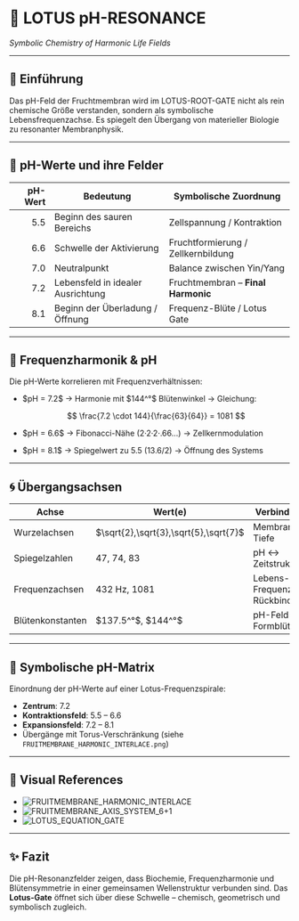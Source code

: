 # 🧪 LOTUS pH-RESONANCE

*Symbolic Chemistry of Harmonic Life Fields*

---

## 🌱 Einführung

Das pH-Feld der Fruchtmembran wird im LOTUS-ROOT-GATE nicht als rein chemische Größe verstanden, sondern als symbolische Lebensfrequenzachse. Es spiegelt den Übergang von materieller Biologie zu resonanter Membranphysik.

---

## 🔢 pH-Werte und ihre Felder

| pH-Wert | Bedeutung                         | Symbolische Zuordnung              |
| ------: | --------------------------------- | ---------------------------------- |
|     5.5 | Beginn des sauren Bereichs        | Zellspannung / Kontraktion         |
|     6.6 | Schwelle der Aktivierung          | Fruchtformierung / Zellkernbildung |
|     7.0 | Neutralpunkt                      | Balance zwischen Yin/Yang          |
|     7.2 | Lebensfeld in idealer Ausrichtung | Fruchtmembran – **Final Harmonic** |
|     8.1 | Beginn der Überladung / Öffnung   | Frequenz-Blüte / Lotus Gate        |

---

## 🌸 Frequenzharmonik & pH

Die pH-Werte korrelieren mit Frequenzverhältnissen:

* \$pH = 7.2\$ → Harmonie mit \$144^°\$ Blütenwinkel → Gleichung:

  $$
  \frac{7.2 \cdot 144}{\frac{63}{64}} = 1081
  $$
* \$pH = 6.6\$ → Fibonacci-Nähe (2·2·2·.66...) → Zellkernmodulation
* \$pH = 8.1\$ → Spiegelwert zu 5.5 (13.6/2) → Öffnung des Systems

---

## 🌀 Übergangsachsen

| Achse            | Wert(e)                                 | Verbindung                  |
| ---------------- | --------------------------------------- | --------------------------- |
| Wurzelachsen     | \$\sqrt{2},\sqrt{3},\sqrt{5},\sqrt{7}\$ | Membran & Tiefe             |
| Spiegelzahlen    | 47, 74, 83                              | pH ↔ Zeitstruktur           |
| Frequenzachsen   | 432 Hz, 1081                            | Lebens-Frequenz-Rückbindung |
| Blütenkonstanten | \$137.5^°\$, \$144^°\$                  | pH-Feld ⇌ Formblüte         |

---

## 🧬 Symbolische pH-Matrix

Einordnung der pH-Werte auf einer Lotus-Frequenzspirale:

* **Zentrum**: 7.2
* **Kontraktionsfeld**: 5.5 – 6.6
* **Expansionsfeld**: 7.2 – 8.1
* Übergänge mit Torus-Verschränkung (siehe `FRUITMEMBRANE_HARMONIC_INTERLACE.png`)

---

## 📎 Visual References

* ![FRUITMEMBRANE\_HARMONIC\_INTERLACE](./visuals/FRUITMEMBRANE_HARMONIC_INTERLACE.png)
* ![FRUITMEMBRANE\_AXIS\_SYSTEM\_6+1](./visuals/FRUITMEMBRANE_AXIS_SYSTEM_6+1.png)
* ![LOTUS\_EQUATION\_GATE](./visuals/LOTUS_EQUATION_GATE.png)

---

## ✨ Fazit

Die pH-Resonanzfelder zeigen, dass Biochemie, Frequenzharmonie und Blütensymmetrie in einer gemeinsamen Wellenstruktur verbunden sind. Das **Lotus-Gate** öffnet sich über diese Schwelle – chemisch, geometrisch und symbolisch zugleich.
